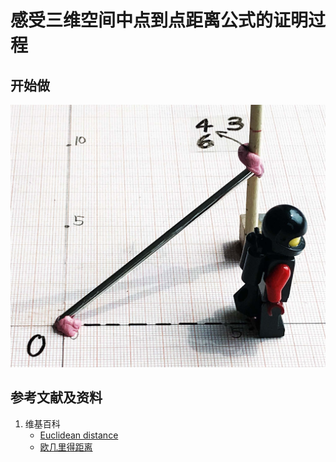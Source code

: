 # 感受三维空间中点到点距离公式的证明过程

## 开始做

![](/images/欧几里得几何/距离公式/感受三维空间中点到点距离公式的证明过程/1a1.jpg)

## 参考文献及资料

1. 维基百科
	- [Euclidean distance](https://en.wikipedia.org/wiki/Euclidean_distance) 
	- [欧几里得距离](https://zh.wikipedia.org/wiki/欧几里得距离) 
